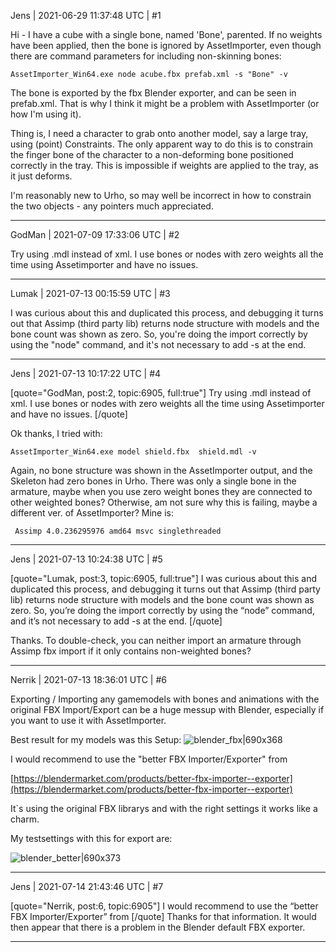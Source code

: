 Jens | 2021-06-29 11:37:48 UTC | #1

Hi - I have a cube with a single bone, named 'Bone', parented. If no weights have been applied, then the bone is ignored by AssetImporter, even though there are command parameters for including non-skinning bones:

```
AssetImporter_Win64.exe node acube.fbx prefab.xml -s "Bone" -v
```

The bone is exported by the fbx Blender exporter, and can be seen in prefab.xml. That is why I think it might be a problem with AssetImporter (or how I'm using it).

Thing is, I need a character to grab onto another model, say a large tray, using (point) Constraints. The only apparent way to do this is to constrain the finger bone of the character to a non-deforming bone positioned correctly in the tray. This is impossible if weights are applied to the tray, as it just deforms.

I'm reasonably new to Urho, so may well be incorrect in how to constrain the two objects - any pointers much appreciated.

-------------------------

GodMan | 2021-07-09 17:33:06 UTC | #2

Try using .mdl instead of xml. I use bones or nodes with zero weights all the time using Assetimporter and have no issues.

-------------------------

Lumak | 2021-07-13 00:15:59 UTC | #3

I was curious about this and duplicated this process, and debugging it turns out that Assimp (third party lib) returns node structure with models and the bone count was shown as zero. So, you're doing the import correctly by using the "node" command, and it's not necessary to add -s at the end.

-------------------------

Jens | 2021-07-13 10:17:22 UTC | #4

[quote="GodMan, post:2, topic:6905, full:true"]
Try using .mdl instead of xml. I use bones or nodes with zero weights all the time using Assetimporter and have no issues.
[/quote]

Ok thanks, I tried with: 
```
AssetImporter_Win64.exe model shield.fbx  shield.mdl -v
```
Again, no bone structure was shown in the AssetImporter output, and the Skeleton had zero bones in Urho. 
There was only a single bone in the armature, maybe when you use zero weight bones they are connected to other weighted bones?
Otherwise, am not sure why this is failing, maybe a different ver. of AssetImporter?  Mine is:
```
 Assimp 4.0.236295976 amd64 msvc singlethreaded
```

-------------------------

Jens | 2021-07-13 10:24:38 UTC | #5

[quote="Lumak, post:3, topic:6905, full:true"]
I was curious about this and duplicated this process, and debugging it turns out that Assimp (third party lib) returns node structure with models and the bone count was shown as zero. So, you’re doing the import correctly by using the “node” command, and it’s not necessary to add -s at the end.
[/quote]

Thanks. To double-check, you can neither import an armature through Assimp fbx import if it only contains non-weighted bones?

-------------------------

Nerrik | 2021-07-13 18:36:01 UTC | #6

Exporting / Importing any gamemodels with bones and animations with the original FBX Import/Export can be a huge messup with Blender, especially if you want to use it with AssetImporter.

Best result for my models was this Setup:
![blender_fbx|690x368](upload://1Neo9UGpc2r1thPWoWxc46oLaPw.jpeg)

I would recommend to use the "better FBX Importer/Exporter" from

[https://blendermarket.com/products/better-fbx-importer--exporter](https://blendermarket.com/products/better-fbx-importer--exporter)

It`s using the original FBX librarys and with the right settings it works like a charm.

My testsettings with this for export are:

![blender_better|690x373](upload://jc3pyQVqtwZzcXvWesMT91CyPE2.png)

-------------------------

Jens | 2021-07-14 21:43:46 UTC | #7

[quote="Nerrik, post:6, topic:6905"]
I would recommend to use the “better FBX Importer/Exporter” from
[/quote]
Thanks for that information. It would then appear that there is a problem in the Blender default FBX exporter.

-------------------------

